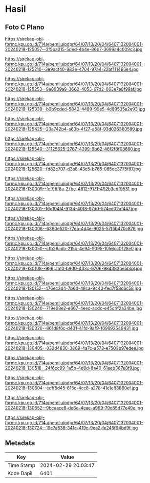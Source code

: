 # Hasil

## Foto C Plano

https://sirekap-obj-formc.kpu.go.id/714a/pemilu/pdpr/64/07/13/20/04/6407132004001-20240218-125057--3f5ba315-5ded-4b4e-86b7-3696a4c009c3.jpg

https://sirekap-obj-formc.kpu.go.id/714a/pemilu/pdpr/64/07/13/20/04/6407132004001-20240218-125210--3e9acf40-983e-4704-97a4-22bf111496e4.jpg

https://sirekap-obj-formc.kpu.go.id/714a/pemilu/pdpr/64/07/13/20/04/6407132004001-20240218-125253--9e8939a9-3662-4053-97d2-063e7a8f99af.jpg

https://sirekap-obj-formc.kpu.go.id/714a/pemilu/pdpr/64/07/13/20/04/6407132004001-20240218-125339--b9b9cded-5842-4489-99e5-4d89535a2e93.jpg

https://sirekap-obj-formc.kpu.go.id/714a/pemilu/pdpr/64/07/13/20/04/6407132004001-20240218-125425--20a742b4-a63b-4f27-a58f-93d026380589.jpg

https://sirekap-obj-formc.kpu.go.id/714a/pemilu/pdpr/64/07/13/20/04/6407132004001-20240218-125540--31125625-2767-4399-9b62-46f2f8f08660.jpg

https://sirekap-obj-formc.kpu.go.id/714a/pemilu/pdpr/64/07/13/20/04/6407132004001-20240218-125620--fd82c707-d3a8-43c5-b765-065dc3775f67.jpg

https://sirekap-obj-formc.kpu.go.id/714a/pemilu/pdpr/64/07/13/20/04/6407132004001-20240218-130009--fcf96f8a-27be-4812-9171-492b3cdf9531.jpg

https://sirekap-obj-formc.kpu.go.id/714a/pemilu/pdpr/64/07/13/20/04/6407132004001-20240218-130001--16c104f4-9134-40f8-97d0-574ed02af447.jpg

https://sirekap-obj-formc.kpu.go.id/714a/pemilu/pdpr/64/07/13/20/04/6407132004001-20240218-130006--6360e520-77ea-4d4e-9025-57f5b470c876.jpg

https://sirekap-obj-formc.kpu.go.id/714a/pemilu/pdpr/64/07/13/20/04/6407132004001-20240218-130050--cfb26cdb-215b-4e94-9095-1056cc0128e0.jpg

https://sirekap-obj-formc.kpu.go.id/714a/pemilu/pdpr/64/07/13/20/04/6407132004001-20240218-130108--999c1a10-b900-433c-9706-984383be5bb3.jpg

https://sirekap-obj-formc.kpu.go.id/714a/pemilu/pdpr/64/07/13/20/04/6407132004001-20240218-130152--476ec3d4-7b6d-48ca-9443-fed7f58c6c58.jpg

https://sirekap-obj-formc.kpu.go.id/714a/pemilu/pdpr/64/07/13/20/04/6407132004001-20240218-130240--719e68e2-e667-4eec-acdc-e45c4f2a34be.jpg

https://sirekap-obj-formc.kpu.go.id/714a/pemilu/pdpr/64/07/13/20/04/6407132004001-20240218-130320--861d8f6c-d431-41fd-9af9-f69692549431.jpg

https://sirekap-obj-formc.kpu.go.id/714a/pemilu/pdpr/64/07/13/20/04/6407132004001-20240218-130405--032d4830-3869-4a7c-a573-e7503b97edee.jpg

https://sirekap-obj-formc.kpu.go.id/714a/pemilu/pdpr/64/07/13/20/04/6407132004001-20240218-130518--24f6cc99-1a5b-4d0d-8a40-61eeb367e8f9.jpg

https://sirekap-obj-formc.kpu.go.id/714a/pemilu/pdpr/64/07/13/20/04/6407132004001-20240218-130604--edff5d45-815c-4cc8-a278-41e1e83860ef.jpg

https://sirekap-obj-formc.kpu.go.id/714a/pemilu/pdpr/64/07/13/20/04/6407132004001-20240218-130652--9bcaace8-de6e-4eae-a999-79d55d77e49e.jpg

https://sirekap-obj-formc.kpu.go.id/714a/pemilu/pdpr/64/07/13/20/04/6407132004001-20240218-130724--19c7a538-341c-419c-9ea2-fe245f94bd9f.jpg


## Metadata

| Key        | Value               |
| ---------- | ------------------- |
| Time Stamp | 2024-02-29 20:03:47 |
| Kode Dapil | 6401                |



